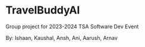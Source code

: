 # TravelBuddyAI

Group project for 2023-2024 TSA Software Dev Event

By: Ishaan, Kaushal, Ansh, Ani, Aarush, Arnav 
